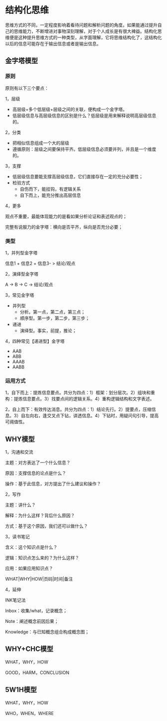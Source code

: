 # 结构化思维


思维方式的不同，一定程度影响着看待问题和解析问题的角度。如果能通过提升自己的思维能力，不断增进对事物深刻理解，对于个人成长是有很大裨益。结构化思维便是这种提升思维方式的一种类型，从字面理解，它将思维结构化了，这结构化以后的信息可能存在于输出信息或者是输出信息。

## 金字塔模型

### 原则

原则有以下三个要点：

1，层级

-   高层级+多个低层级+层级之间的关联，便构成一个金字塔。
-   低层级信息与高层级信息的区别是什么？低层级是用来解释说明高层级信息的。

2，分类

-   把相似信息组成一个大的层级
-   遵循原则：层级之间要保持平齐。低层级信息必须要并列，并且是一个维度的。

3，支撑

-   低层级信息要能支撑高层级信息，它们直接存在一定的充分必要性；
-   检验方式
    -   自伤而下，能挂钩，有逻辑关系
    -   自下而上，能充分推出高层信息

4，更多

观点不重要，最能体现能力的是看如果分析论证和表述观点的；

完整有说服力的金字塔：横向是否平齐，纵向是否充分必要；

### 类型

1，并列型金字塔

信息1 + 信息2 + 信息3- > 结论/观点

2，演绎型金字塔

A -> B -> C -> 结论/观点

3，常见金字塔

-   并列型
    -   分析。第一点，第二点，第三点；
    -   顺序型。第一步，第二步，第三步；
-   递进
    -   演绎型。事实，前提，推论；

4，四种常见【递进型】金字塔

-   AAB
-   ABB
-   AAAB
-   AABB

### 运用方式

1，自下而上：提炼信息要点。共分为四点：1）框架：划分层次。2）组块和重构：提炼信息要点。3）找要点间的逻辑关系。4）重构逻辑结构和文字表述。

2，自上而下：有效传达消息。共分为四点：1）结论先行。2）提要点，压缩信息。3）自左向右，逢交叉点下钻，讲透信息。4）下钻时，用疑问句引导，提高可阈值性。

## WHY模型

1，沟通和交流

主题：对方表达了一个什么信息？

原因：支撑信息的论点是什么？

操作：基于此信息，对方提出了什么建议和操作？

2，写作

主题：讲什么？

解释：为什么这样？背后什么原因？

方式：基于这个原因，我们还可以做什么？

3，读书笔记

含义：这个知识点是什么？

逻辑：知识点怎么来的？为什么这样？

应用：如果应用知识点？

WHAT|WHY|HOW|页码|时间|备注

4，延伸

INK笔记法

Inbox：收集/what，记录概念；

Note：阐述概念前因后果；

Knowledge：与已知概念组合构成概念图；

## WHY+CHC模型

WHAT，WHY，HOW

GOOD，HARM，CONCLUSION

## 5W1H模型

WHAT，WHY，HOW

WHO，WHEN，WHERE
